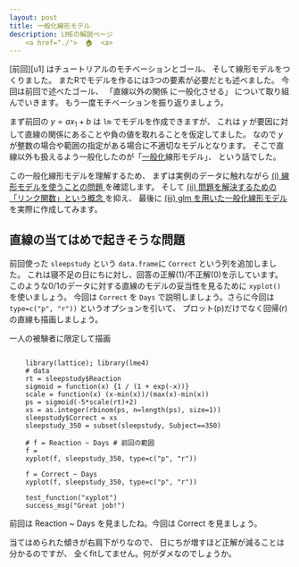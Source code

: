 ```yaml
---
layout: post
title: 一般化線形モデル
description: LMEの解説ページ
    <a href="./">  🏠  <a>
---
```


[前回][u1] はチュートリアルのモチベーションとゴール、
そして線形モデルをつくりました。
またRでモデルを作るには3つの要素が必要だとも述べました。
今回は前回で述べたゴール、
「直線以外の関係 に一般化させる」
について取り組んでいきます。
もう一度モチベーションを振り返りましょう。

まず前回の $y = ax_1 + b$ は `lm` でモデルを作成できますが、
これは $y$ が要因に対して直線の関係にあることや負の値を取れることを仮定してました。
なので $y$ が整数の場合や範囲の指定がある場合に不適切なモデルとなります。
そこで直線以外も扱えるよう一般化したのが「<u>一般化</u>線形モデル」、
という話でした。

この一般化線形モデルを理解するため、
まずは実例のデータに触れながら <u>(i) 線形モデルを使うことの問題 </u> を確認します。
そして <u>(ii) 問題を解決するための「リンク関数」という概念 </u> を抑え、
最後に <u>(iii) glm を用いた一般化線形モデル </u> を実際に作成してみます。

## 直線の当てはめで起きそうな問題

前回使った `sleepstudy` という `data.frame`に
`Correct` という列を追加しました。
これは寝不足の日にちに対し、回答の正解(1)/不正解(0)を示しています。
このような0/1のデータに対する直線のモデルの妥当性を見るために `xyplot()` を使いましょう。
今回は `Correct` を `Days` で説明しましょう。さらに今回は `type=c("p", "r"))` というオプションを引いて、
プロット(p)だけでなく回帰(r)の直線も描画しましょう。

一人の被験者に限定して描画

<div data-datacamp-exercise data-lang="r">
  <code data-type="pre-exercise-code">
    library(lattice); library(lme4)
    # data
    rt = sleepstudy$Reaction
    sigmoid = function(x) {1 / (1 + exp(-x))}
    scale = function(x) (x-min(x))/(max(x)-min(x))
    ps = sigmoid(-5*scale(rt)+2)
    xs = as.integer(rbinom(ps, n=length(ps), size=1))
    sleepstudy$Correct = xs
    sleepstudy_350 = subset(sleepstudy, Subject==350)
  </code>
  <code data-type="sample-code">
    # f = Reaction ~ Days # 前回の範囲
    f = 
    xyplot(f, sleepstudy_350, type=c("p", "r"))
  </code>
  <code data-type="solution">
    f = Correct ~ Days
    xyplot(f, sleepstudy_350, type=c("p", "r"))
  </code>
  <code data-type="sct">
    test_function("xyplot")
    success_msg("Great job!")
  </code>
  <div data-type="hint">
    前回は Reaction ~ Days を見ましたね。今回は Correct を見ましょう。
  </div>
</div>

当てはめられた傾きが右肩下がりなので、
日にちが増すほど正解が減ることは分かるのですが、
全くfitしてません。何がダメなのでしょうか。
<!--
(前回同様、余裕がある方は `Correct ~ Days | Subject`
と `formula` を変えて被験者ごとにフィッティングをしてみてください。)
->

寝不足の日にちごとの正答率は
`sleepstudy` の `Correct` には
aggregate(Correct~Days, sleepstudy, mean)

次は `xyplot` を使って `Days` に対する `Correct` の減少を図示してみましょう。
なお今回は `type=c("p", "r")` というオプションをつけて
散布図と回帰の直線も描画させます。

aggregate.
デフォルトで入っているから便利
でも分析できない。

<div data-datacamp-exercise data-lang="r">
  <code data-type="pre-exercise-code">
    library(lattice); library(lme4)
    rt = log(sleepstudy$Reaction) # 偏りをなくす
    rt_p = 1-(rt-min(rt))/(max(rt)-min(rt)) # scale(minmax)
    sleepstudy$Correct = as.integer(rbinom(p=rt_p, n=length(rt_p), size=1))
  </code>
  <code data-type="sample-code">
    xyplot(, , type=c("p", "r"))
  </code>
  <code data-type="solution">
    f = Correct ~ Days
    xyplot(f, sleepstudy, type=c("p", "r"))
  </code>
  <code data-type="sct">
    test_function("xyplot")
    success_msg("Great job!")
  </code>
  <div data-type="hint">
  </div>
</div>

## リンク関数

y=ax+b ではなく y=f(ax+b) を考える。
yには0や1,
ax+bには200など。
これを0--1の値に収める関数;
一旦収めると y=1の時に 0.2だったら変.
y=0の時に 0.8 だったら変。
そういう感じで aやbの値を更新できる。


カーブして欲しい。
これは0--1の連続


ここまでをまとめると







[u1]: ./1.html
[u2]: ./2.html
[u3]: ./3.html
